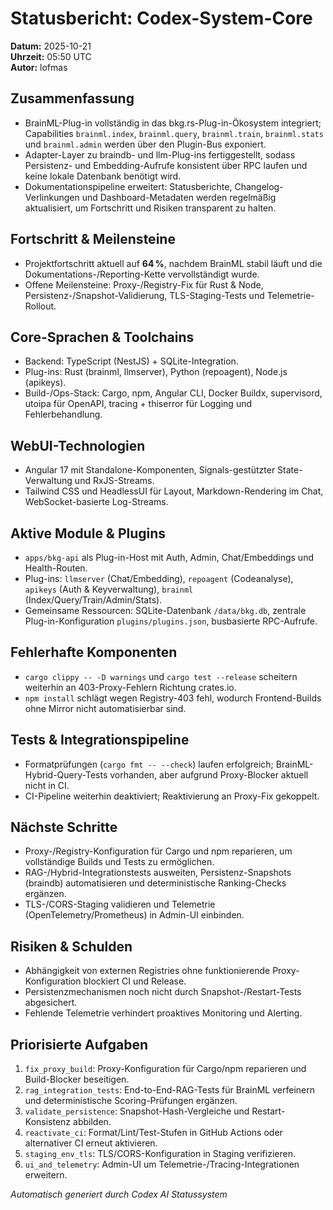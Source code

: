 # Statusbericht: Codex-System-Core

**Datum:** 2025-10-21  
**Uhrzeit:** 05:50 UTC  
**Autor:** lofmas

## Zusammenfassung
- BrainML-Plug-in vollständig in das bkg.rs-Plug-in-Ökosystem integriert; Capabilities `brainml.index`, `brainml.query`, `brainml.train`, `brainml.stats` und `brainml.admin` werden über den Plugin-Bus exponiert.
- Adapter-Layer zu braindb- und llm-Plug-ins fertiggestellt, sodass Persistenz- und Embedding-Aufrufe konsistent über RPC laufen und keine lokale Datenbank benötigt wird.
- Dokumentationspipeline erweitert: Statusberichte, Changelog-Verlinkungen und Dashboard-Metadaten werden regelmäßig aktualisiert, um Fortschritt und Risiken transparent zu halten.

## Fortschritt & Meilensteine
- Projektfortschritt aktuell auf **64 %**, nachdem BrainML stabil läuft und die Dokumentations-/Reporting-Kette vervollständigt wurde.
- Offene Meilensteine: Proxy-/Registry-Fix für Rust & Node, Persistenz-/Snapshot-Validierung, TLS-Staging-Tests und Telemetrie-Rollout.

## Core-Sprachen & Toolchains
- Backend: TypeScript (NestJS) + SQLite-Integration.
- Plug-ins: Rust (brainml, llmserver), Python (repoagent), Node.js (apikeys).
- Build-/Ops-Stack: Cargo, npm, Angular CLI, Docker Buildx, supervisord, utoipa für OpenAPI, tracing + thiserror für Logging und Fehlerbehandlung.

## WebUI-Technologien
- Angular 17 mit Standalone-Komponenten, Signals-gestützter State-Verwaltung und RxJS-Streams.
- Tailwind CSS und HeadlessUI für Layout, Markdown-Rendering im Chat, WebSocket-basierte Log-Streams.

## Aktive Module & Plugins
- `apps/bkg-api` als Plug-in-Host mit Auth, Admin, Chat/Embeddings und Health-Routen.
- Plug-ins: `llmserver` (Chat/Embedding), `repoagent` (Codeanalyse), `apikeys` (Auth & Keyverwaltung), `brainml` (Index/Query/Train/Admin/Stats).
- Gemeinsame Ressourcen: SQLite-Datenbank `/data/bkg.db`, zentrale Plug-in-Konfiguration `plugins/plugins.json`, busbasierte RPC-Aufrufe.

## Fehlerhafte Komponenten
- `cargo clippy -- -D warnings` und `cargo test --release` scheitern weiterhin an 403-Proxy-Fehlern Richtung crates.io.
- `npm install` schlägt wegen Registry-403 fehl, wodurch Frontend-Builds ohne Mirror nicht automatisierbar sind.

## Tests & Integrationspipeline
- Formatprüfungen (`cargo fmt -- --check`) laufen erfolgreich; BrainML-Hybrid-Query-Tests vorhanden, aber aufgrund Proxy-Blocker aktuell nicht in CI.
- CI-Pipeline weiterhin deaktiviert; Reaktivierung an Proxy-Fix gekoppelt.

## Nächste Schritte
- Proxy-/Registry-Konfiguration für Cargo und npm reparieren, um vollständige Builds und Tests zu ermöglichen.
- RAG-/Hybrid-Integrationstests ausweiten, Persistenz-Snapshots (braindb) automatisieren und deterministische Ranking-Checks ergänzen.
- TLS-/CORS-Staging validieren und Telemetrie (OpenTelemetry/Prometheus) in Admin-UI einbinden.

## Risiken & Schulden
- Abhängigkeit von externen Registries ohne funktionierende Proxy-Konfiguration blockiert CI und Release.
- Persistenzmechanismen noch nicht durch Snapshot-/Restart-Tests abgesichert.
- Fehlende Telemetrie verhindert proaktives Monitoring und Alerting.

## Priorisierte Aufgaben
1. `fix_proxy_build`: Proxy-Konfiguration für Cargo/npm reparieren und Build-Blocker beseitigen.
2. `rag_integration_tests`: End-to-End-RAG-Tests für BrainML verfeinern und deterministische Scoring-Prüfungen ergänzen.
3. `validate_persistence`: Snapshot-Hash-Vergleiche und Restart-Konsistenz abbilden.
4. `reactivate_ci`: Format/Lint/Test-Stufen in GitHub Actions oder alternativer CI erneut aktivieren.
5. `staging_env_tls`: TLS/CORS-Konfiguration in Staging verifizieren.
6. `ui_and_telemetry`: Admin-UI um Telemetrie-/Tracing-Integrationen erweitern.

_Automatisch generiert durch Codex AI Statussystem_
